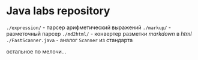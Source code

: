 # Java labs repository

`./expression/` - парсер арифметический выражений
`./markup/` - разметочный парсер
`./md2html/` - конвертер разметки _markdown_ в _html_
`./FastScanner.java` - аналог `Scanner` из стандарта

остальное по мелочи...
